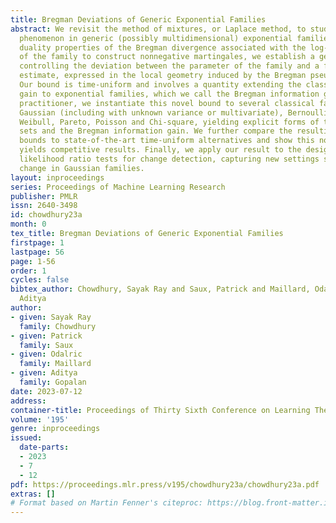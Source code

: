 ```yaml
---
title: Bregman Deviations of Generic Exponential Families
abstract: We revisit the method of mixtures, or Laplace method, to study the concentration
  phenomenon in generic (possibly multidimensional) exponential families. Using the
  duality properties of the Bregman divergence associated with the log-partition function
  of the family to construct nonnegative martingales, we establish a generic bound
  controlling the deviation between the parameter of the family and a finite sample
  estimate, expressed in the local geometry induced by the Bregman pseudo-metric.
  Our bound is time-uniform and involves a quantity extending the classical information
  gain to exponential families, which we call the Bregman information gain.For the
  practitioner, we instantiate this novel bound to several classical families, e.g.,
  Gaussian (including with unknown variance or multivariate), Bernoulli, Exponential,
  Weibull, Pareto, Poisson and Chi-square, yielding explicit forms of the confidence
  sets and the Bregman information gain. We further compare the resulting confidence
  bounds to state-of-the-art time-uniform alternatives and show this novel method
  yields competitive results. Finally, we apply our result to the design of generalized
  likelihood ratio tests for change detection, capturing new settings such as variance
  change in Gaussian families.
layout: inproceedings
series: Proceedings of Machine Learning Research
publisher: PMLR
issn: 2640-3498
id: chowdhury23a
month: 0
tex_title: Bregman Deviations of Generic Exponential Families
firstpage: 1
lastpage: 56
page: 1-56
order: 1
cycles: false
bibtex_author: Chowdhury, Sayak Ray and Saux, Patrick and Maillard, Odalric and Gopalan,
  Aditya
author:
- given: Sayak Ray
  family: Chowdhury
- given: Patrick
  family: Saux
- given: Odalric
  family: Maillard
- given: Aditya
  family: Gopalan
date: 2023-07-12
address: 
container-title: Proceedings of Thirty Sixth Conference on Learning Theory
volume: '195'
genre: inproceedings
issued:
  date-parts:
  - 2023
  - 7
  - 12
pdf: https://proceedings.mlr.press/v195/chowdhury23a/chowdhury23a.pdf
extras: []
# Format based on Martin Fenner's citeproc: https://blog.front-matter.io/posts/citeproc-yaml-for-bibliographies/
---
```

